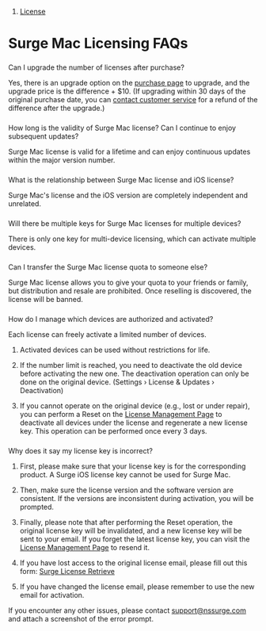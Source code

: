 1.  [License](/surge-knowledge-base/license)

Surge Mac Licensing FAQs
========================

### 

[](#can-i-upgrade-the-number-of-licenses-after-purchase)

Can I upgrade the number of licenses after purchase?

Yes, there is an upgrade option on the [purchase page](https://nssurge.com/buy_now?upgrade=1) to upgrade, and the upgrade price is the difference + $10. (If upgrading within 30 days of the original purchase date, you can [contact customer service](mailto:billing@nssurge.com) for a refund of the difference after the upgrade.)

### 

[](#how-long-is-the-validity-of-surge-mac-license-can-i-continue-to-enjoy-subsequent-updates)

How long is the validity of Surge Mac license? Can I continue to enjoy subsequent updates?

Surge Mac license is valid for a lifetime and can enjoy continuous updates within the major version number.

### 

[](#what-is-the-relationship-between-surge-mac-license-and-ios-license)

What is the relationship between Surge Mac license and iOS license?

Surge Mac's license and the iOS version are completely independent and unrelated.

### 

[](#will-there-be-multiple-keys-for-surge-mac-licenses-for-multiple-devices)

Will there be multiple keys for Surge Mac licenses for multiple devices?

There is only one key for multi-device licensing, which can activate multiple devices.

### 

[](#can-i-transfer-the-surge-mac-license-quota-to-someone-else)

Can I transfer the Surge Mac license quota to someone else?

Surge Mac license allows you to give your quota to your friends or family, but distribution and resale are prohibited. Once reselling is discovered, the license will be banned.

### 

[](#how-do-i-manage-which-devices-are-authorized-and-activated)

How do I manage which devices are authorized and activated?

Each license can freely activate a limited number of devices.

1.  Activated devices can be used without restrictions for life.
    
2.  If the number limit is reached, you need to deactivate the old device before activating the new one. The deactivation operation can only be done on the original device. (Settings › License & Updates › Deactivation)
    
3.  If you cannot operate on the original device (e.g., lost or under repair), you can perform a Reset on the [License Management Page](https://nssurge.com/account) to deactivate all devices under the license and regenerate a new license key. This operation can be performed once every 3 days.
    

### 

[](#why-does-it-say-my-license-key-is-incorrect)

Why does it say my license key is incorrect?

1.  First, please make sure that your license key is for the corresponding product. A Surge iOS license key cannot be used for Surge Mac.
    
2.  Then, make sure the license version and the software version are consistent. If the versions are inconsistent during activation, you will be prompted.
    
3.  Finally, please note that after performing the Reset operation, the original license key will be invalidated, and a new license key will be sent to your email. If you forget the latest license key, you can visit the [License Management Page](https://nssurge.com/account) to resend it.
    
4.  If you have lost access to the original license email, please fill out this form: [Surge License Retrieve](https://goo.gl/forms/lYmbWMBXrqh0NSPs1)
    
5.  If you have changed the license email, please remember to use the new email for activation.
    

If you encounter any other issues, please contact support@nssurge.com and attach a screenshot of the error prompt.